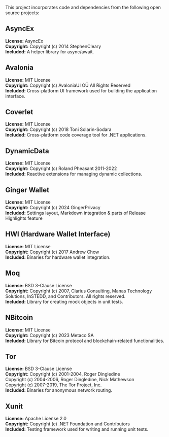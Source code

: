 This project incorporates code and dependencies from the following open source projects:

## AsyncEx
**License:** AsyncEx<br/>
**Copyright:** Copyright (c) 2014 StephenCleary<br/>
**Included:** A helper library for async/await.<br/>

## Avalonia
**License:** MIT License<br/>
**Copyright:** Copyright (c) AvaloniaUI OÜ All Rights Reserved<br/>
**Included:** Cross-platform UI framework used for building the application interface.<br/>

## Coverlet
**License:** MIT License<br/>
**Copyright:** Copyright (c) 2018 Toni Solarin-Sodara<br/>
**Included:** Cross-platform code coverage tool for .NET applications.<br/>

## DynamicData
**License:** MIT License<br/>
**Copyright:** Copyright (c) Roland Pheasant 2011-2022<br/>
**Included:** Reactive extensions for managing dynamic collections.<br/>

## Ginger Wallet
**License:** MIT License<br/>
**Copyright:** Copyright (c) 2024 GingerPrivacy<br/>
**Included:** Settings layout, Markdown integration & parts of Release Highlights feature<br/>

## HWI (Hardware Wallet Interface)
**License:** MIT License<br/>
**Copyright:** Copyright (c) 2017 Andrew Chow<br/>
**Included:** Binaries for hardware wallet integration.<br/>

## Moq
**License:** BSD 3-Clause License<br/>
**Copyright:** Copyright (c) 2007, Clarius Consulting, Manas Technology Solutions, InSTEDD,
and Contributors. All rights reserved.<br/>
**Included:** Library for creating mock objects in unit tests.<br/>

## NBitcoin
**License:** MIT License<br/>
**Copyright:**  Copyright (c) 2023 Metaco SA<br/>
**Included:** Library for Bitcoin protocol and blockchain-related functionalities.<br/>

## Tor
**License:** BSD 3-Clause License<br/>
**Copyright:** Copyright (c) 2001-2004, Roger Dingledine<br/>
Copyright (c) 2004-2006, Roger Dingledine, Nick Mathewson<br/>
Copyright (c) 2007-2019, The Tor Project, Inc.<br/>
**Included:** Binaries for anonymous network routing.<br/>

## Xunit
**License:** Apache License 2.0<br/>
**Copyright:**  Copyright (c) .NET Foundation and Contributors<br/>
**Included:** Testing framework used for writing and running unit tests.<br/>
